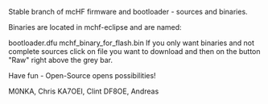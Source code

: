 Stable branch of mcHF firmware and bootloader - sources and binaries.

Binaries are located in mchf-eclipse and are named:

bootloader.dfu
mchf_binary_for_flash.bin
If you only want binaries and not complete sources click on file you want to download and then on the button "Raw" right above the grey bar.

Have fun - Open-Source opens possibilities!

M0NKA, Chris
KA7OEI, Clint
DF8OE, Andreas
